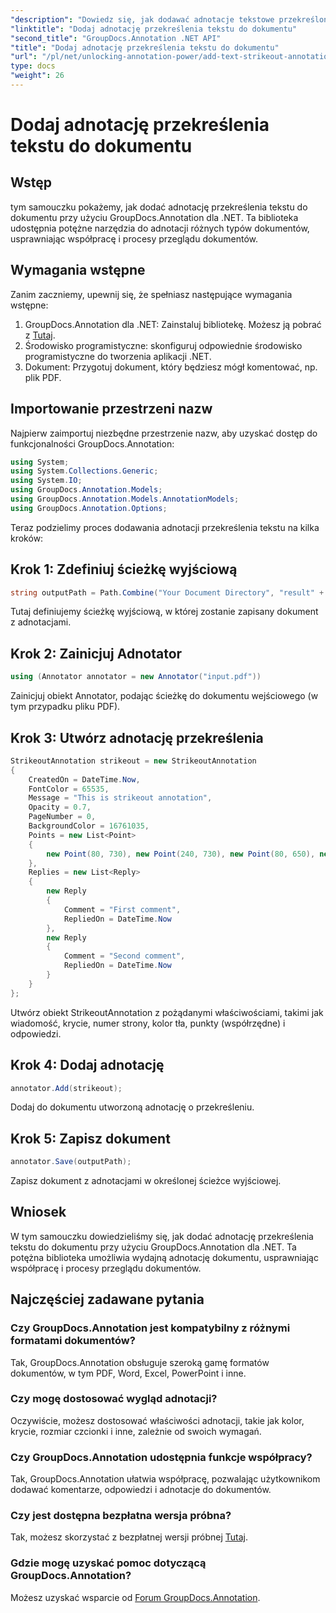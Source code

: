 ```yaml
---
"description": "Dowiedz się, jak dodawać adnotacje tekstowe przekreślone do dokumentów za pomocą GroupDocs.Annotation dla platformy .NET. Usprawnij współpracę i procesy przeglądania dokumentów."
"linktitle": "Dodaj adnotację przekreślenia tekstu do dokumentu"
"second_title": "GroupDocs.Annotation .NET API"
"title": "Dodaj adnotację przekreślenia tekstu do dokumentu"
"url": "/pl/net/unlocking-annotation-power/add-text-strikeout-annotation/"
type: docs
"weight": 26
---
```


# Dodaj adnotację przekreślenia tekstu do dokumentu

## Wstęp
tym samouczku pokażemy, jak dodać adnotację przekreślenia tekstu do dokumentu przy użyciu GroupDocs.Annotation dla .NET. Ta biblioteka udostępnia potężne narzędzia do adnotacji różnych typów dokumentów, usprawniając współpracę i procesy przeglądu dokumentów.
## Wymagania wstępne
Zanim zaczniemy, upewnij się, że spełniasz następujące wymagania wstępne:
1. GroupDocs.Annotation dla .NET: Zainstaluj bibliotekę. Możesz ją pobrać z [Tutaj](https://releases.groupdocs.com/annotation/net/).
2. Środowisko programistyczne: skonfiguruj odpowiednie środowisko programistyczne do tworzenia aplikacji .NET.
3. Dokument: Przygotuj dokument, który będziesz mógł komentować, np. plik PDF.

## Importowanie przestrzeni nazw
Najpierw zaimportuj niezbędne przestrzenie nazw, aby uzyskać dostęp do funkcjonalności GroupDocs.Annotation:
```csharp
using System;
using System.Collections.Generic;
using System.IO;
using GroupDocs.Annotation.Models;
using GroupDocs.Annotation.Models.AnnotationModels;
using GroupDocs.Annotation.Options;
```

Teraz podzielimy proces dodawania adnotacji przekreślenia tekstu na kilka kroków:
## Krok 1: Zdefiniuj ścieżkę wyjściową
```csharp
string outputPath = Path.Combine("Your Document Directory", "result" + Path.GetExtension("input.pdf"));
```
Tutaj definiujemy ścieżkę wyjściową, w której zostanie zapisany dokument z adnotacjami.
## Krok 2: Zainicjuj Adnotator
```csharp
using (Annotator annotator = new Annotator("input.pdf"))
```
Zainicjuj obiekt Annotator, podając ścieżkę do dokumentu wejściowego (w tym przypadku pliku PDF).
## Krok 3: Utwórz adnotację przekreślenia
```csharp
StrikeoutAnnotation strikeout = new StrikeoutAnnotation
{
    CreatedOn = DateTime.Now,
    FontColor = 65535,
    Message = "This is strikeout annotation",
    Opacity = 0.7,
    PageNumber = 0,
    BackgroundColor = 16761035,
    Points = new List<Point>
    {
        new Point(80, 730), new Point(240, 730), new Point(80, 650), new Point(240, 650)
    },
    Replies = new List<Reply>
    {
        new Reply
        {
            Comment = "First comment",
            RepliedOn = DateTime.Now
        },
        new Reply
        {
            Comment = "Second comment",
            RepliedOn = DateTime.Now
        }
    }
};
```
Utwórz obiekt StrikeoutAnnotation z pożądanymi właściwościami, takimi jak wiadomość, krycie, numer strony, kolor tła, punkty (współrzędne) i odpowiedzi.
## Krok 4: Dodaj adnotację
```csharp
annotator.Add(strikeout);
```
Dodaj do dokumentu utworzoną adnotację o przekreśleniu.
## Krok 5: Zapisz dokument
```csharp
annotator.Save(outputPath);
```
Zapisz dokument z adnotacjami w określonej ścieżce wyjściowej.

## Wniosek
W tym samouczku dowiedzieliśmy się, jak dodać adnotację przekreślenia tekstu do dokumentu przy użyciu GroupDocs.Annotation dla .NET. Ta potężna biblioteka umożliwia wydajną adnotację dokumentu, usprawniając współpracę i procesy przeglądu dokumentów.
## Najczęściej zadawane pytania
### Czy GroupDocs.Annotation jest kompatybilny z różnymi formatami dokumentów?
Tak, GroupDocs.Annotation obsługuje szeroką gamę formatów dokumentów, w tym PDF, Word, Excel, PowerPoint i inne.
### Czy mogę dostosować wygląd adnotacji?
Oczywiście, możesz dostosować właściwości adnotacji, takie jak kolor, krycie, rozmiar czcionki i inne, zależnie od swoich wymagań.
### Czy GroupDocs.Annotation udostępnia funkcje współpracy?
Tak, GroupDocs.Annotation ułatwia współpracę, pozwalając użytkownikom dodawać komentarze, odpowiedzi i adnotacje do dokumentów.
### Czy jest dostępna bezpłatna wersja próbna?
Tak, możesz skorzystać z bezpłatnej wersji próbnej [Tutaj](https://releases.groupdocs.com/).
### Gdzie mogę uzyskać pomoc dotyczącą GroupDocs.Annotation?
Możesz uzyskać wsparcie od [Forum GroupDocs.Annotation](https://forum.groupdocs.com/c/annotation/10).